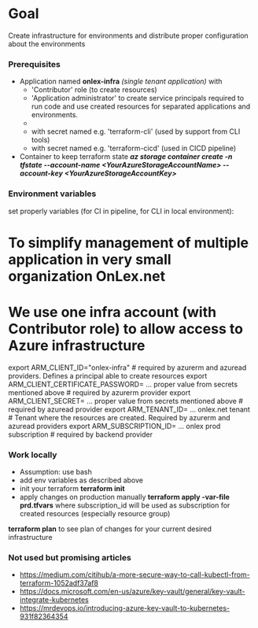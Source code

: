 # Goal
Create infrastructure for environments and distribute proper configuration about the environments

### Prerequisites
* Application named **onlex-infra** *(single tenant application)* with 
  - 'Contributor' role (to create resources) 
  - 'Application administrator' to create service principals required to run code and use created resources for separated applications and environments.
  - 
  * with secret named e.g. 'terraform-cli' (used by support from CLI tools)
  * with secret named e.g. 'terraform-cicd' (used in CICD pipeline)
* Container to keep terraform state ***az storage container create -n tfstate --account-name \<YourAzureStorageAccountName> --account-key \<YourAzureStorageAccountKey>***

### Environment variables
set properly variables (for CI in pipeline, for CLI in local environment):

# To simplify management of multiple application in very small organization OnLex.net
# We use one infra account (with Contributor role) to allow access to Azure infrastructure
export ARM_CLIENT_ID="onlex-infra" # required by azurerm and azuread providers. Defines a principal able to create resources
export ARM_CLIENT_CERTIFICATE_PASSWORD= ... proper value from secrets mentioned above # required by azurerm provider
export ARM_CLIENT_SECRET= ... proper value from secrets mentioned above # required by azuread provider
export ARM_TENANT_ID= ... onlex.net tenant # Tenant where the resources are created. Required by azurerm and azuread providers
export ARM_SUBSCRIPTION_ID= ... onlex prod subscription # required by backend provider

### Work locally
* Assumption: use bash
* add env variables as described above
* init your terraform
    **terraform init**
* apply changes on production manually
    **terraform apply -var-file prd.tfvars**
    where subscription_id will be used as subscription for created resources (especially resource group)

**terraform plan** to see plan of changes for your current desired infrastructure

### Not used but promising articles
- https://medium.com/citihub/a-more-secure-way-to-call-kubectl-from-terraform-1052adf37af8
- https://docs.microsoft.com/en-us/azure/key-vault/general/key-vault-integrate-kubernetes
- https://mrdevops.io/introducing-azure-key-vault-to-kubernetes-931f82364354